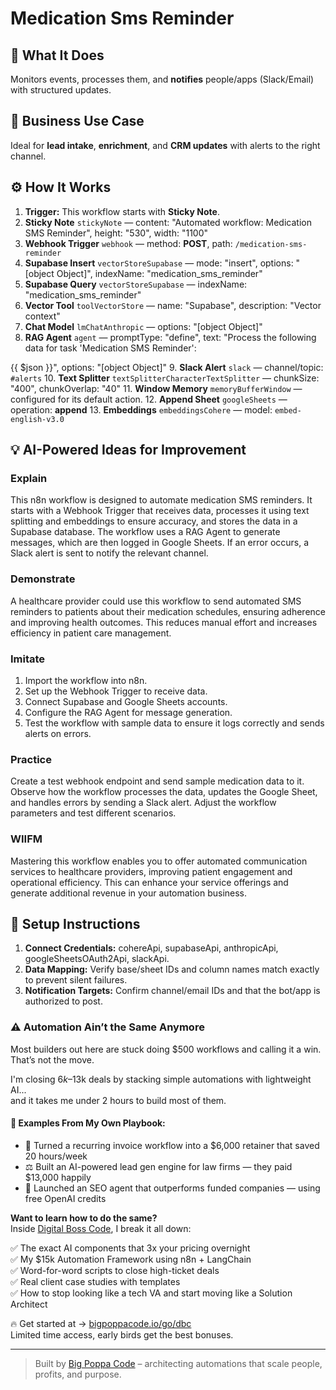# Medication Sms Reminder
  ## 🚀 What It Does
  Monitors events, processes them, and **notifies** people/apps (Slack/Email) with structured updates.
  
  ## 💼 Business Use Case
  Ideal for **lead intake**, **enrichment**, and **CRM updates** with alerts to the right channel.
  
  ## ⚙️ How It Works
  1. **Trigger:** This workflow starts with **Sticky Note**.
  2. **Sticky Note** `stickyNote` — content: "Automated workflow: Medication SMS Reminder", height: "530", width: "1100"
3. **Webhook Trigger** `webhook` — method: **POST**, path: `/medication-sms-reminder`
4. **Supabase Insert** `vectorStoreSupabase` — mode: "insert", options: "[object Object]", indexName: "medication_sms_reminder"
5. **Supabase Query** `vectorStoreSupabase` — indexName: "medication_sms_reminder"
6. **Vector Tool** `toolVectorStore` — name: "Supabase", description: "Vector context"
7. **Chat Model** `lmChatAnthropic` — options: "[object Object]"
8. **RAG Agent** `agent` — promptType: "define", text: "Process the following data for task 'Medication SMS Reminder':

{{ $json }}", options: "[object Object]"
9. **Slack Alert** `slack` — channel/topic: `#alerts`
10. **Text Splitter** `textSplitterCharacterTextSplitter` — chunkSize: "400", chunkOverlap: "40"
11. **Window Memory** `memoryBufferWindow` — configured for its default action.
12. **Append Sheet** `googleSheets` — operation: **append**
13. **Embeddings** `embeddingsCohere` — model: `embed-english-v3.0`
  
  ## 💡 AI-Powered Ideas for Improvement
  ### Explain
This n8n workflow is designed to automate medication SMS reminders. It starts with a Webhook Trigger that receives data, processes it using text splitting and embeddings to ensure accuracy, and stores the data in a Supabase database. The workflow uses a RAG Agent to generate messages, which are then logged in Google Sheets. If an error occurs, a Slack alert is sent to notify the relevant channel.

### Demonstrate
A healthcare provider could use this workflow to send automated SMS reminders to patients about their medication schedules, ensuring adherence and improving health outcomes. This reduces manual effort and increases efficiency in patient care management.

### Imitate
1. Import the workflow into n8n.
2. Set up the Webhook Trigger to receive data.
3. Connect Supabase and Google Sheets accounts.
4. Configure the RAG Agent for message generation.
5. Test the workflow with sample data to ensure it logs correctly and sends alerts on errors.

### Practice
Create a test webhook endpoint and send sample medication data to it. Observe how the workflow processes the data, updates the Google Sheet, and handles errors by sending a Slack alert. Adjust the workflow parameters and test different scenarios.

### WIIFM
Mastering this workflow enables you to offer automated communication services to healthcare providers, improving patient engagement and operational efficiency. This can enhance your service offerings and generate additional revenue in your automation business.
  
  ## 🔧 Setup Instructions
  1. **Connect Credentials:** cohereApi, supabaseApi, anthropicApi, googleSheetsOAuth2Api, slackApi.
2. **Data Mapping:** Verify base/sheet IDs and column names match exactly to prevent silent failures.
3. **Notification Targets:** Confirm channel/email IDs and that the bot/app is authorized to post.
  
### ⚠️ Automation Ain’t the Same Anymore

Most builders out here are stuck doing $500 workflows and calling it a win.  
That’s not the move.  

I'm closing $6k–$13k deals by stacking simple automations with lightweight AI...  
and it takes me under 2 hours to build most of them.

#### 🧠 Examples From My Own Playbook:
- 🔁 Turned a recurring invoice workflow into a $6,000 retainer that saved 20 hours/week  
- ⚖️ Built an AI-powered lead gen engine for law firms — they paid $13,000 happily  
- 🚀 Launched an SEO agent that outperforms funded companies — using free OpenAI credits  

**Want to learn how to do the same?**  
Inside [Digital Boss Code](https://bigpoppacode.io/go/dbc), I break it all down:

✅ The exact AI components that 3x your pricing overnight  
✅ My $15k Automation Framework using n8n + LangChain  
✅ Word-for-word scripts to close high-ticket deals  
✅ Real client case studies with templates  
✅ How to stop looking like a tech VA and start moving like a Solution Architect  

🔥 Get started at → [bigpoppacode.io/go/dbc](https://bigpoppacode.io/go/dbc)  
Limited time access, early birds get the best bonuses.

---
> Built by [Big Poppa Code](https://bigpoppacode.io) – architecting automations that scale people, profits, and purpose.
  